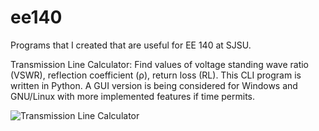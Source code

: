 # ee140
Programs that I created that are useful for EE 140 at SJSU.

Transmission Line Calculator: Find values of voltage standing wave ratio (VSWR), reflection coefficient (ρ), return loss (RL). This CLI program is written in Python. A GUI version is being considered for Windows and GNU/Linux with more implemented features if time permits.

![Transmission Line Calculator](https://cdn.discordapp.com/attachments/758422382234042438/915189809243377754/transmission-line-calculator.png)
